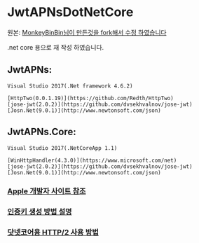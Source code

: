 # JwtAPNsDotNetCore

원본: [MonkeyBinBin님이 만든것을 fork해서 수정 하였습니다](https://github.com/MonkeyBinBin/TokenbasedAPNsSample)

.net core 용으로 재 작성 하였습니다.

## JwtAPNs:

```
Visual Studio 2017(.Net framework 4.6.2)  

[HttpTwo(0.0.1.19)](https://github.com/Redth/HttpTwo)  
[jose-jwt(2.0.2)](https://github.com/dvsekhvalnov/jose-jwt)  
[Josn.Net(9.0.1)](http://www.newtonsoft.com/json)
```

## JwtAPNs.Core:

```
Visual Studio 2017(.NetCoreApp 1.1)  

[WinHttpHandler(4.3.0)](https://www.microsoft.com/net)  
[jose-jwt(2.0.2)](https://github.com/dvsekhvalnov/jose-jwt)  
[Josn.Net(9.0.1)](http://www.newtonsoft.com/json)
```


### [Apple 개발자 사이트 참조](https://github.com/lisa3907/JwtAPNsDotNetCore/blob/master/communicate_apns.md)
### [인증키 생성 방법 설명](https://github.com/lisa3907/JwtAPNsDotNetCore/blob/master/generate_auth_key.md)
### [닷넷코어용 HTTP/2 사용 방법](https://github.com/lisa3907/JwtAPNsDotNetCore/blob/master/http2handler.md)
